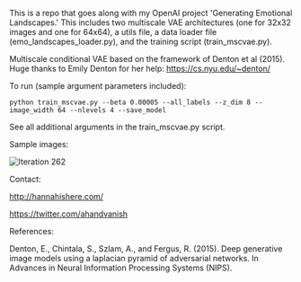 This is a repo that goes along with my OpenAI project 'Generating Emotional Landscapes.' This includes two multiscale VAE architectures (one for 32x32 images and one for 64x64), a utils file, a data loader file (emo_landscapes_loader.py), and the training script (train_mscvae.py).

Multiscale conditional VAE based on the framework of Denton et al (2015). Huge thanks to Emily Denton for her help: https://cs.nyu.edu/~denton/

To run (sample argument parameters included):
```
python train_mscvae.py --beta 0.00005 --all_labels --z_dim 8 --image_width 64 --nlevels 4 --save_model
```

See all additional arguments in the train_mscvae.py script.

Sample images:

![Iteration 262](https://github.com/handav/emotion_landscapes/tree/master/sample_images/262.png)

Contact:

http://hannahishere.com/

https://twitter.com/ahandvanish

References:

Denton, E., Chintala, S., Szlam, A., and Fergus, R. (2015). Deep generative image models using a laplacian pyramid of adversarial networks. In Advances in Neural Information Processing Systems (NIPS).